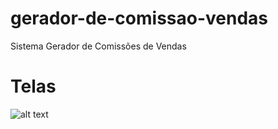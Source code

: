 # gerador-de-comissao-vendas
Sistema Gerador de Comissões de Vendas

# Telas

![alt text](https://github.com/hamiequeiroz/gerador-de-comissao-vendas/blob/master/Pagina%20Inicial%20Gerador%20de%20Comiss%C3%A3o.PNG?raw=true)
